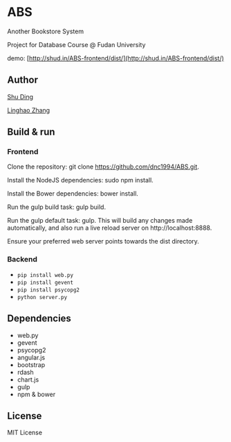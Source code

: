 # ABS
Another Bookstore System

Project for Database Course @ Fudan University

demo: [http://shud.in/ABS-frontend/dist/](http://shud.in/ABS-frontend/dist/)

## Author
[Shu Ding](https://github.com/quietshu)

[Linghao Zhang](https://github.com/dnc1994)

## Build & run

### Frontend

Clone the repository: git clone https://github.com/dnc1994/ABS.git.

Install the NodeJS dependencies: sudo npm install.

Install the Bower dependencies: bower install.

Run the gulp build task: gulp build.

Run the gulp default task: gulp. This will build any changes made automatically, and also run a live reload server on http://localhost:8888.

Ensure your preferred web server points towards the dist directory.

### Backend

- `pip install web.py`
- `pip install gevent`
- `pip install psycopg2`
- `python server.py`

## Dependencies
- web.py
- gevent
- psycopg2
- angular.js
- bootstrap
- rdash
- chart.js
- gulp
- npm & bower

## License
MIT License
